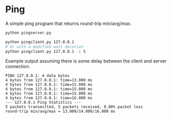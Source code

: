 # Ping
A simple ping program that returns round-trip min/avg/max.

```bash Start the server
python pingserver.py
```

```bash Run the client (against localhost)
python pingclient.py 127.0.0.1
# Or with a modified wait duration
python pingclient.py 127.0.0.1 -i 5
```

Example output assuming there is some delay between the client and server connection.
```
PING 127.0.0.1: 4 data bytes
4 bytes from 127.0.0.1: time=13.000 ms
4 bytes from 127.0.0.1: time=15.000 ms
4 bytes from 127.0.0.1: time=15.000 ms
4 bytes from 127.0.0.1: time=15.000 ms
4 bytes from 127.0.0.1: time=16.000 ms
--- 127.0.0.1 Ping Statistics ---
5 packets transmitted, 5 packets received, 0.00% packet loss
round-trip min/avg/max = 13.000/14.800/16.000 ms
```